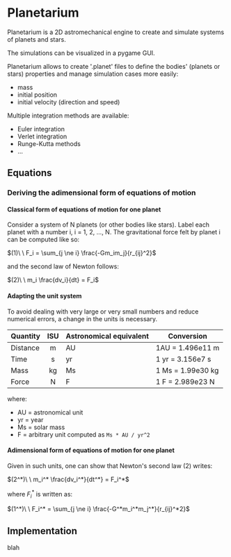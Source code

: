 # Planetarium

Planetarium is a 2D astromechanical engine to create and simulate systems of planets and stars.

The simulations can be visualized in a pygame GUI.

Planetarium allows to create '.planet' files to define the bodies' (planets or stars) properties and manage simulation cases more easily:
- mass
- initial position
- initial velocity (direction and speed)

Multiple integration methods are available:
- Euler integration
- Verlet integration
- Runge-Kutta methods
- ...


## Equations

### Deriving the adimensional form of equations of motion

#### Classical form of equations of motion for one planet

Consider a system of N planets (or other bodies like stars). Label each planet with a number i, i = 1, 2, ..., N.
The gravitational force felt by planet i can be computed like so:

$(1)\ \ F_i = \sum_{j \ne i} \frac{-Gm_im_j}{r_{ij}^2}$

and the second law of Newton follows:

$(2)\ \ m_i \frac{dv_i}{dt} = F_i$

#### Adapting the unit system

To avoid dealing with very large or very small numbers and reduce numerical errors, a change in the units is necessary.

| Quantity 	| ISU 	| Astronomical equivalent 	| Conversion        	|
|----------	|:---:	|-------------------------	|-------------------	|
| Distance 	| m   	| AU                      	| 1AU = 1.496e11 m   	|
| Time     	| s   	| yr                      	| 1 yr = 3.156e7 s  	|
| Mass     	| kg  	| Ms                      	| 1 Ms = 1.99e30 kg 	|
| Force    	| N   	| F                      	| 1 F = 2.989e23 N 	|

where:
- AU = astronomical unit
- yr = year
- Ms = solar mass
- F = arbitrary unit computed as `Ms * AU / yr^2`

#### Adimensional form of equations of motion for one planet

Given in such units, one can show that Newton's second law $(2)$ writes:

$(2^*)\ \ m_i^* \frac{dv_i^*}{dt^*} = F_i^*$

where $F_i^*$ is written as:

$(1^*)\ \ F_i^* = \sum_{j \ne i} \frac{-G^*m_i^*m_j^*}{r_{ij}^*2}$

## Implementation

blah
